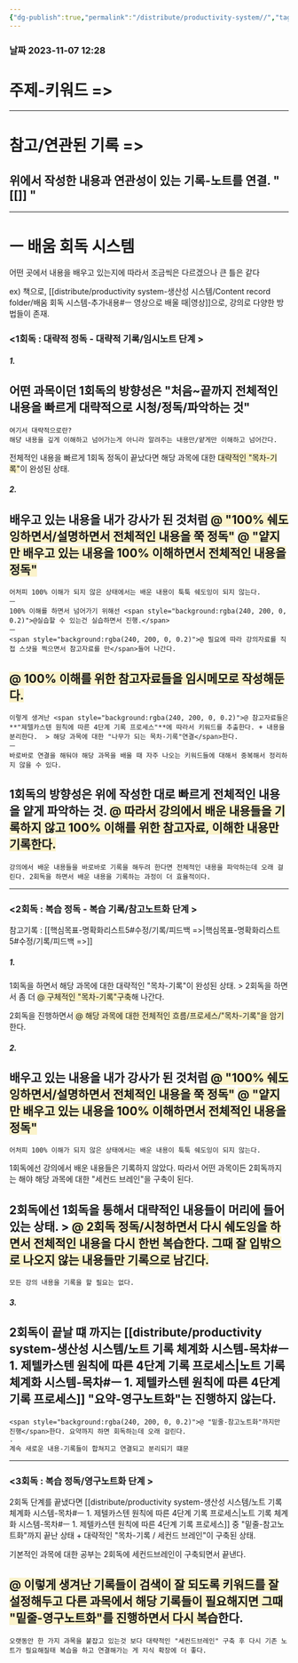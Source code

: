 ```yaml
---
{"dg-publish":true,"permalink":"/distribute/productivity-system//","tags":["생산성/시스템","배포","목차"],"noteIcon":""}
---
```


### 날짜 2023-11-07 12:28

# 주제-키워드 =>


---
# 참고/연관된 기록 =>
위에서 작성한 내용과 연관성이 있는 기록-노트를 연결.
" [[]] "
- 


-------------------------------

# ㅡ 배움 회독 시스템
	
어떤 곳에서 내용을 배우고 있는지에 따라서 조금씩은 다르겠으나 큰 틀은 같다
	
ex) 책으로, [[distribute/productivity system-생산성 시스템/Content record folder/배움 회독 시스템-추가내용#ㅡ 영상으로 배울 때\|영상]]으로, 강의로 다양한 방법들이 존재.

### <1회독 : 대략적 정독 - 대략적 기록/임시노트 단계 > 

##### **1.**
어떤 과목이던 1회독의 방향성은 "처음~끝까지 전체적인 내용을 빠르게 대략적으로 시청/정독/파악하는 것"
- 
	여기서 대략적으로란?
	해댱 내용을 깊게 이해하고 넘어가는게 아니라 알려주는 내용만/얕게만 이해하고 넘어간다. 
	
전체적인 내용을 빠르게 1회독 정독이 끝났다면 해당 과목에 대한 <span style="background:rgba(240, 200, 0, 0.2)">대략적인 "목차-기록"</span>이 완성된 상태.


##### 2.
배우고 있는 내용을 내가 강사가 된 것처럼 
<span style="background:rgba(240, 200, 0, 0.2)">@ "100% 쉐도잉하면서/설명하면서 전체적인 내용을 쭉 정독"</span>
<span style="background:rgba(240, 200, 0, 0.2)">@ "얕지만 배우고 있는 내용을 100% 이해하면서 전체적인 내용을 정독"</span>
- 
	어처피 100% 이해가 되지 않은 상태에서는 배운 내용이 툭툭 쉐도잉이 되지 않는다. 
	ㅡ
	100% 이해를 하면서 넘어가기 위해선 <span style="background:rgba(240, 200, 0, 0.2)">@실습할 수 있는건 실습하면서 진행.</span>
	ㅡ
	<span style="background:rgba(240, 200, 0, 0.2)">@ 필요에 따라 강의자료를 직접 스샷을 찍으면서 참고자료를 만</span>들어 나간다.
	
<span style="background:rgba(240, 200, 0, 0.2)">@ 100% 이해를 위한 참고자료들을 임시메모로 작성해둔다.</span>
- 
	이렇게 생겨난 <span style="background:rgba(240, 200, 0, 0.2)">@ 참고자료들은 **"제텔카스텐 원칙에 따른 4단계 기록 프로세스"**에 따라서 키워드를 추출한다. + 내용을 분리한다.  > 해당 과목에 대한 "나무가 되는 목차-기록"연결</span>한다.
	ㅡ
	바로바로 연결을 해둬야 해당 과목을 배울 때 자주 나오는 키워드들에 대해서 중복해서 정리하지 않을 수 있다.
	
1회독의 방향성은 위에 작성한 대로 빠르게 전체적인 내용을 얕게 파악하는 것. <span style="background:rgba(240, 200, 0, 0.2)">@ 따라서 강의에서 배운 내용들을 기록하지 않고 100% 이해를 위한 참고자료, 이해한 내용만 기록한다.</span>
- 
	강의에서 배운 내용들을 바로바로 기록을 해두려 한다면 전체적인 내용을 파악하는데 오래 걸린다. 2회독을 하면서 배운 내용을 기록하는 과정이 더 효율적이다.


---
### <2회독 : 복습 정독 - 복습 기록/참고노트화 단계 > 
참고기록 : [[핵심목표-명확화리스트5#수정/기록/피드백 =>\|핵심목표-명확화리스트5#수정/기록/피드백 =>]]

##### 1. 
1회독을 하면서 해당 과목에 대한 대략적인 "목차-기록"이 완성된 상태. > 2회독을 하면서 좀 더 <span style="background:rgba(240, 200, 0, 0.2)">@ 구체적인 "목차-기록"구축</span>해 나간다.
	
2회독을 진행하면서<span style="background:rgba(240, 200, 0, 0.2)"> @ 해당 과목에 대한 전체적인 흐름/프로세스/"목차-기록"을 암기</span>한다.


##### 2.
배우고 있는 내용을 내가 강사가 된 것처럼 
<span style="background:rgba(240, 200, 0, 0.2)">@ "100% 쉐도잉하면서/설명하면서 전체적인 내용을 쭉 정독"</span>
<span style="background:rgba(240, 200, 0, 0.2)">@ "얕지만 배우고 있는 내용을 100% 이해하면서 전체적인 내용을 정독"</span>
- 
	어처피 100% 이해가 되지 않은 상태에서는 배운 내용이 툭툭 쉐도잉이 되지 않는다. 
	
1회독에선 강의에서 배운 내용들은 기록하지 않았다. 
따라서 어떤 과목이든 2회독까지는 해야 해당 과목에 대한 "세컨드 브레인"을 구축이 된다.
	
2회독에선 1회독을 통해서 대략적인 내용들이 머리에 들어있는 상태. > <span style="background:rgba(240, 200, 0, 0.2)">@ 2회독 정독/시청하면서 다시 쉐도잉을 하면서 전체적인 내용을 다시 한번 복습한다. 그때 잘 입밖으로 나오지 않는 내용들만 기록으로 남긴다.</span>
- 
	모든 강의 내용을 기록을 할 필요는 없다.

##### 3.
2회독이 끝날 떄 까지는 [[distribute/productivity system-생산성 시스템/노트 기록 체계화 시스템-목차#ㅡ 1. 제텔카스텐 원칙에 따른 4단계 기록 프로세스\|노트 기록 체계화 시스템-목차#ㅡ 1. 제텔카스텐 원칙에 따른 4단계 기록 프로세스]] "요약-영구노트화"는 진행하지 않는다.
- 
	<span style="background:rgba(240, 200, 0, 0.2)">@ "밑줄-참고노트화"까지만 진행</span>한다. 요약까지 하면 회독하는데 오래 걸린다.
	.
	계속 새로운 내용-기록들이 합쳐지고 연결되고 분리되기 떄문



----
### <3회독 : 복습 정독/영구노트화 단계 > 
	
2회독 단계를 끝냈다면 [[distribute/productivity system-생산성 시스템/노트 기록 체계화 시스템-목차#ㅡ 1. 제텔카스텐 원칙에 따른 4단계 기록 프로세스\|노트 기록 체계화 시스템-목차#ㅡ 1. 제텔카스텐 원칙에 따른 4단계 기록 프로세스]] 중 "밑줄-참고노트화"까지 끝난 상태 + 대략적인 "목차-기록 / 세컨드 브레인"이 구축된 상태.
	
기본적인 과목에 대한 공부는 2회독에 세컨드브레인이 구축되면서 끝낸다.
	
<span style="background:rgba(240, 200, 0, 0.2)">@ 이렇게 생겨난 기록들이 검색이 잘 되도록 키워드를 잘 설정해두고 다른 과목에서 해당 기록들이 필요해지면 그때 "밑줄-영구노트화"를 진행하면서 다시 복습</span>한다. 
- 
	오랫동안 한 가지 과목을 붙잡고 있는것 보다 대략적인 "세컨드브레인" 구축 후 다시 기존 노트가 필요해질태 복습을 하고 연결해가는 게 지식 확장에 더 좋다.